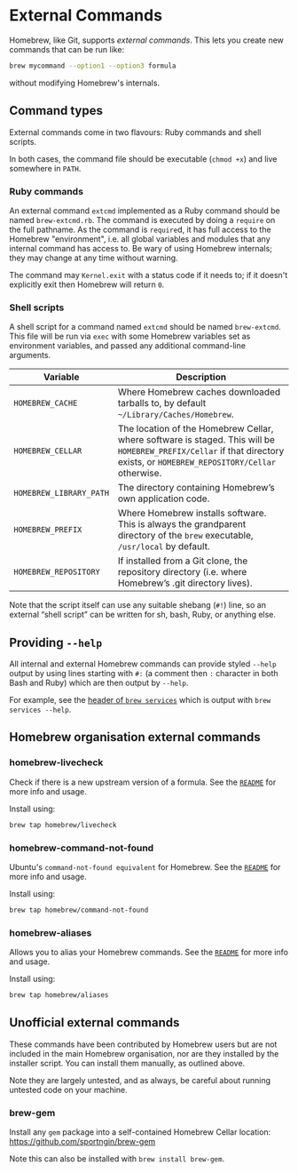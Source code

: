 # External Commands

Homebrew, like Git, supports *external commands*. This lets you create new commands that can be run like:

```sh
brew mycommand --option1 --option3 formula
```

without modifying Homebrew's internals.

## Command types
External commands come in two flavours: Ruby commands and shell scripts.

In both cases, the command file should be executable (`chmod +x`) and live somewhere in `PATH`.

### Ruby commands
An external command `extcmd` implemented as a Ruby command should be named `brew-extcmd.rb`. The command is executed by doing a `require` on the full pathname. As the command is `require`d, it has full access to the Homebrew "environment", i.e. all global variables and modules that any internal command has access to. Be wary of using Homebrew internals; they may change at any time without warning.

The command may `Kernel.exit` with a status code if it needs to; if it doesn't explicitly exit then Homebrew will return `0`.

### Shell scripts
A shell script for a command named `extcmd` should be named `brew-extcmd`. This file will be run via `exec` with some Homebrew variables set as environment variables, and passed any additional command-line arguments.

| Variable               | Description                                                                                                                                                                 |
|------------------------|-----------------------------------------------------------------------------------------------------------------------------------------------------------------------------|
| `HOMEBREW_CACHE`       | Where Homebrew caches downloaded tarballs to, by default `~/Library/Caches/Homebrew`.                                                                                       |
| `HOMEBREW_CELLAR`      | The location of the Homebrew Cellar, where software is staged. This will be `HOMEBREW_PREFIX/Cellar` if that directory exists, or `HOMEBREW_REPOSITORY/Cellar` otherwise.   |
| `HOMEBREW_LIBRARY_PATH`| The directory containing Homebrew’s own application code.                                                                                                                   |
| `HOMEBREW_PREFIX`      | Where Homebrew installs software. This is always the grandparent directory of the `brew` executable, `/usr/local` by default.                                               |
| `HOMEBREW_REPOSITORY`  | If installed from a Git clone, the repository directory (i.e. where Homebrew’s .git directory lives).                                                                       |

Note that the script itself can use any suitable shebang (`#!`) line, so an external “shell script” can be written for sh, bash, Ruby, or anything else.

## Providing `--help`

All internal and external Homebrew commands can provide styled `--help` output by using lines starting with `#:` (a comment then `:` character in both Bash and Ruby) which are then output by `--help`.

For example, see the [header of `brew services`](https://github.com/Homebrew/homebrew-services/blob/a5115e47b05e8d2a632ba7775599e698b240e5a2/cmd/brew-services.rb#L1-L31) which is output with `brew services --help`.

## Homebrew organisation external commands

### homebrew-livecheck
Check if there is a new upstream version of a formula.
See the [`README`](https://github.com/Homebrew/homebrew-livecheck/blob/master/README.md) for more info and usage.

Install using:

```sh
brew tap homebrew/livecheck
```

### homebrew-command-not-found
Ubuntu's `command-not-found equivalent` for Homebrew.
See the [`README`](https://github.com/Homebrew/homebrew-command-not-found/blob/master/README.md) for more info and usage.

Install using:

```sh
brew tap homebrew/command-not-found
```

### homebrew-aliases
Allows you to alias your Homebrew commands.
See the [`README`](https://github.com/Homebrew/homebrew-aliases/blob/master/README.md) for more info and usage.

Install using:

```sh
brew tap homebrew/aliases
```

## Unofficial external commands
These commands have been contributed by Homebrew users but are not included in the main Homebrew organisation, nor are they installed by the installer script. You can install them manually, as outlined above.

Note they are largely untested, and as always, be careful about running untested code on your machine.

### brew-gem
Install any `gem` package into a self-contained Homebrew Cellar location: <https://github.com/sportngin/brew-gem>

Note this can also be installed with `brew install brew-gem`.
